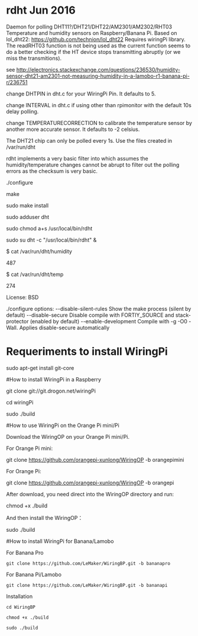 # rdht   Jun 2016
Daemon for polling DHT11?/DHT21/DHT22/AM2301/AM2302/RHT03 Temperature and humidity sensors on Raspberry/Banana Pi.
Based on lol_dht22: https://github.com/technion/lol_dht22 
Requires wiringPi library. The readRHT03 function is not being used as the current function seems to do a better checking if the HT device stops transmitting abruptly (or we miss the transmitions).

see http://electronics.stackexchange.com/questions/236530/humidity-sensor-dht21-am2301-not-measuring-humidity-in-a-lamobo-r1-banana-pi-r/236751

change DHTPIN in dht.c for your WiringPi Pin. It defaults to 5.

change INTERVAL in dht.c if using other than rpimonitor with the default 10s delay polling.

change TEMPERATURECORRECTION to calibrate the temperature sensor by another more accurate sensor. It defaults to -2 celsius.

The DHT21 chip can only be polled every 1s. Use the files created in /var/run/dht

rdht implements a very basic filter into which assumes the humidity/temperature changes cannot be abrupt to filter out the polling errors as the checksum is very basic.


./configure

make

sudo make install

sudo adduser dht

sudo chmod a+s /usr/local/bin/rdht

sudo su dht -c "/usr/local/bin/rdht" &

$ cat /var/run/dht/humidity 

487

$ cat /var/run/dht/temp

274

License: BSD

./configure options:
 --disable-silent-rules Show the make process (silent by default)
 --disable-secure Disable compile with FORTIY_SOURCE and stack-protector (enabled by default)
 --enable-development Compile with -g -O0 -Wall. Applies disable-secure automatically

# Requeriments to install WiringPi 

sudo apt-get install git-core

#How to install WiringPi in a Raspberry

git clone git://git.drogon.net/wiringPi

cd wiringPi

sudo ./build

#How to use WiringPi on the Orange Pi mini/Pi

Download the WiringOP on your Orange Pi mini/Pi. 

For Orange Pi mini:

git clone https://github.com/orangepi-xunlong/WiringOP -b orangepimini

For Orange Pi:

git clone https://github.com/orangepi-xunlong/WiringOP -b orangepi

After download, you need direct into the WiringOP directory and run:

chmod +x ./build

And then install the WiringOP：

sudo ./build

#How to install WiringPi for Banana/Lamobo 

For Banana Pro

    git clone https://github.com/LeMaker/WiringBP.git -b bananapro

For Banana Pi/Lamobo

    git clone https://github.com/LeMaker/WiringBP.git -b bananapi

Installation

    cd WiringBP

    chmod +x ./build

    sudo ./build


